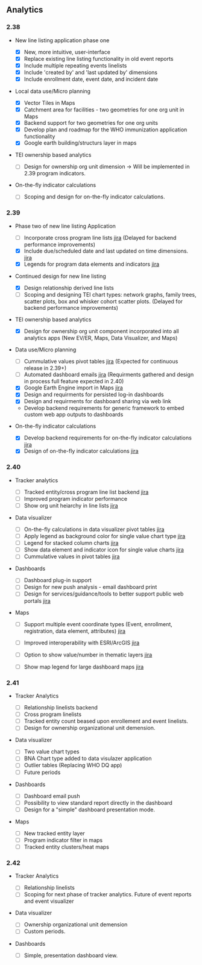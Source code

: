 ## Analytics

### 2.38

-   New line listing application phase one

    -  [x] New, more intuitive, user-interface
    -  [x] Replace existing line listing functionality in old event reports
    -  [x] Include multiple repeating events linelists
    -  [x] Include 'created by' and 'last updated by' dimensions
    -  [x] Include enrollment date, event date, and incident date

-   Local data use/Micro planning

    -  [x] Vector Tiles in Maps
    -  [x] Catchment area for facilities - two geometries for one org unit in Maps
    -  [x] Backend support for two geometries for one org units
    -  [x] Develop plan and roadmap for the WHO immunization application functionality
    -  [x] Google earth building/structurs layer in maps

-   TEI ownership based analytics

    -  [ ] Design for ownership org unit dimension -> Will be implemented in 2.39 program indicators.

-   On-the-fly indicator calculations

    -  [ ] Scoping and design for on-the-fly indicator calculations.

### 2.39

-   Phase two of new line listing Application
    -  [ ] Incorporate cross program line lists [jira](https://jira.dhis2.org/browse/DHIS2-7458) (Delayed for backend performance improvements)
    -  [x] Include due/scheduled date and last updated on time dimensions. [jira](https://jira.dhis2.org/browse/DHIS2-12309)
    -  [x] Legends for program data elements and indicators [jira](https://jira.dhis2.org/browse/DHIS2-75)

-  Continued design for new line listing
    -   [x] Design relationship derived line lists
    -   [ ] Scoping and designing TEI chart types: network graphs, family trees, scatter plots, box and whisker cohort scatter plots. (Delayed for backend performance improvements)
 
-   TEI ownership based analytics

    -   [x] Design for ownership org unit component incorporated into all analytics apps (New EV/ER, Maps, Data Visualizer, and Maps)

-   Data use/Micro planning
    -   [ ] Cummulative values pivot tables [jira](https://jira.dhis2.org/browse/DHIS2-5497) (Expected for continuous release in 2.39+)
    -   [ ] Automated dashboard emails [jira](https://jira.dhis2.org/browse/DHIS2-12101) (Requirments gathered and design in process full feature expected in 2.40)
    -   [x] Google Earth Engine import in Maps [jira](https://jira.dhis2.org/browse/DHIS2-11966)
    -   [x] Design and requirments for persisted log-in dashboards
    -   [x] Design and requirments for dashboard sharing via web link
    -   Develop backend requirements for generic framework to embed custom web app outputs to dashboards

-   On-the-fly indicator calculations

    -   [x] Develop backend requirements for on-the-fly indicator calculations [jira](https://dhis2.atlassian.net/browse/DHIS2-13871)
    -   [x] Design of on-the-fly indicator calculations [jira](https://dhis2.atlassian.net/browse/DHIS2-13871)

### 2.40

-   Tracker analytics 

    -   [ ] Tracked entity/cross program line list backend [jira](https://dhis2.atlassian.net/browse/DHIS2-13779)
    -   [ ] Improved program indicator performance
    -   [ ] Show org unit heiarchy in line lists [jira](https://dhis2.atlassian.net/browse/DHIS2-1558)
   
-   Data visualizer

    -   [ ] On-the-fly calculations in data visualizer pivot tables [jira](https://dhis2.atlassian.net/browse/DHIS2-13871)
    -   [ ] Apply legend as background color for single value chart type [jira](https://dhis2.atlassian.net/browse/DHIS2-13702)
    -   [ ] Legend for stacked column charts [jira](https://dhis2.atlassian.net/browse/DHIS2-13783)  
    -   [ ] Show data element and indicator icon for single value charts [jira](https://dhis2.atlassian.net/browse/DHIS2-10496)
    -   [ ] Cummulative values in pivot tables [jira](https://dhis2.atlassian.net/browse/DHIS2-5497)

-   Dashboards 

    -   [ ] Dashboard plug-in support
    -   [ ] Design for new push analysis - email dashboard print
    -   [ ] Design for services/guidance/tools to better support public web portals [jira](https://dhis2.atlassian.net/browse/DHIS2-13716)

-   Maps

    - [ ] Support multiple event coordinate types (Event, enrollment, registration, data element, attributes) [jira](https://dhis2.atlassian.net/browse/DHIS2-8165) 
    - [ ] Improved interoperability with ESRI/ArcGIS [jira](https://dhis2.atlassian.net/browse/DHIS2-9526)
    - [ ] Option to show value/number in thematic layers [jira](https://jira.dhis2.org/browse/DHIS2-13356)
    - [ ] Show map legend for large dashboard maps [jira](https://dhis2.atlassian.net/browse/DHIS2-13242)


### 2.41
-   Tracker Analytics

    -   [ ] Relationship linelists backend 
    -   [ ] Cross program linelists 
    -   [ ] Tracked entity count beased upon enrollement and event linelists.  
    -   [ ] Design for ownership organizational unit demension.  

-   Data visualizer

    -   [ ] Two value chart types 
    -   [ ] BNA Chart type added to data visulazer application
    -   [ ] Outlier tables (Replacing WHO DQ app)
    -   [ ] Future periods  

-   Dashboards

    -   [ ] Dashboard email push
    -   [ ] Possibility to view standard report directly in the dashboard
    -   [ ] Design for a "simple" dashboard presentation mode. 

-   Maps
    -   [ ] New tracked entity layer 
    -   [ ] Program indicator filter in maps
    -   [ ] Tracked entity clusters/heat maps

### 2.42
-   Tracker Analytics

    - [ ] Relationship linelists  
    - [ ] Scoping for next phase of tracker analytics. Future of event reports and event visualizer

-   Data visualizer

    - [ ] Ownership organizational unit demension
    - [ ] Custom periods. 

-   Dashboards
    
    - [ ] Simple, presentation dashboard view. 
